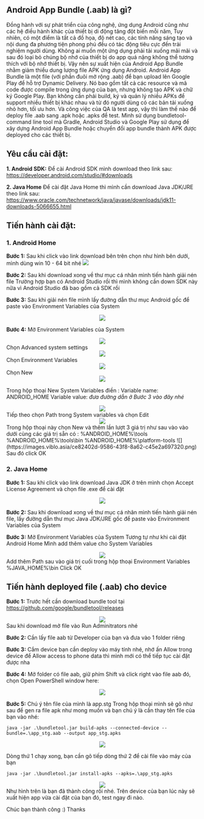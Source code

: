 ## Android App Bundle (.aab) là gì? 

Đồng hành với sự phát triển của công nghệ, ứng dụng Android cũng như các hệ điều hành khác của thiết bị di động tăng đột biến mỗi năm, Tuy nhiên, có một điểm là tất cả đồ họa, độ nét cao, các tính năng sáng tạo và nội dung đa phương tiện phong phú đều có tác động tiêu cực đến trải nghiệm người dùng. Không ai muốn một ứng dụng phải tải xuống mãi mãi và sau đó loại bỏ chúng bộ nhớ của thiết bị do app quá nặng không thể tương thích với bộ nhớ thiết bị. Vậy nên sự xuất hiện của Android App Bundle nhằm giảm thiểu dung lượng file APK ứng dụng Android.
Android App Bundle là một file (với phần đuôi mở rộng .aab) để bạn upload lên Google Play để hỗ trợ Dynamic Delivery. Nó bao gồm tất cả các resource và mã code được compile trong ứng dụng của bạn, nhưng không tạo APK và chữ ký Google Play. Bạn không cần phải build, ký và quản lý nhiều APKs để support nhiều thiết bị khác nhau và từ đó người dùng có các bản tải xuống nhỏ hơn, tối ưu hơn.
Và công việc của QA là test app, vậy thì làm thế nào để deploy file .aab sang .apk hoặc .apks để test. Mình sử dụng bundletool- command line tool mà Gradle, Android Studio và Google Play sử dụng để xây dựng Android App Bundle hoặc chuyển đổi app bundle thành APK được deployed cho các thiết bị.

## Yêu cầu cài đặt:

**1. Android SDK:**
Để cài Android SDK mình download theo link sau: https://developer.android.com/studio/#downloads

**2. Java Home**
Để cài đặt Java Home thì mình cần download Java JDK/JRE theo link sau: https://www.oracle.com/technetwork/java/javase/downloads/jdk11-downloads-5066655.html

## Tiến hành cài đặt:


### 1. Android Home

**Bước 1:** Sau khi click vào link download bên trên chọn như hình bên dưới, mình dùng win 10 - 64 bit nhé
![](https://images.viblo.asia/45ea94f9-ea0d-40ea-b91e-e6322c7ed278.png)

**Bước 2:** Sau khi download xong về thư mục cá nhân mình tiến hành giải nén file
Trường hợp bạn có Android Studio rồi thì mình không cần down SDK này nữa vì Android Studio đã bao gồm cả SDK rồi

**Bước 3:** Sau khi giải nén file mình lấy đường dẫn thư mục Android gốc để paste vào Environment Variables của System
<div align="center"><img src="https://images.viblo.asia/71bcfa2f-7921-4c53-b203-15c9c2cff03d.png" /></div>

**Bước 4:** Mở Environment Variables của System
<div align="center"><img src="https://images.viblo.asia/acf7ee78-279c-40bc-b79e-c8c42f321ae6.png" /></div>
Chọn Advanced system settings
<div align="center"><img src="https://images.viblo.asia/45ddb1e7-d504-4470-b391-efbf4f9ff869.png" /></div>
Chọn Environment Variables
<div align="center"><img src="https://images.viblo.asia/f472bdef-eee7-4da2-8a7b-95374d2a8b98.png" /></div>
Chọn New
<div align="center"><img src="https://images.viblo.asia/2733dd11-8c38-41b0-9f5d-4351bffc7d87.png" /></div>

Trong hộp thoại New System Variables điền :
Variable name: ANDROID_HOME
Variable value: *đưa đường dẫn ở Bước 3 vào đây nhé*
<div align="center"><img src="https://images.viblo.asia/6f39030f-b361-4a48-aea7-44bd89d2715c.png" /></div>
Tiếp theo chọn Path trong System variables và chọn Edit
<div align="center"><img src="https://images.viblo.asia/864d31e2-e9f9-4bf2-bc99-0067e4bf5f6e.png" /></div>
Trong hộp thoại này chọn New và thêm lần lượt 3 giá trị như sau vào vào dưới cùng các giá trị sẵn có :
%ANDROID_HOME%\tools
%ANDROID_HOME%\tools\bin
%ANDROID_HOME%\platform-tools
![](https://images.viblo.asia/ce82402d-9586-43f8-8a62-c45e2a697320.png)
Sau đó click OK

### 2. Java Home

**Bước 1:** Sau khi click vào link download Java JDK ở trên mình chọn Accept License Agreement và chọn file .exe để cài đặt
<div align="center"><img src="https://images.viblo.asia/0b127647-daec-4016-b939-30d031c22657.png" /></div>

**Bước 2:** Sau khi download xong về thư mục cá nhân mình tiến hành giải nén file, lấy đường dẫn thư mục Java JDK/JRE gốc để paste vào Environment Variables của System

**Bước 3:** Mở Environment Variables của System
Tương tự như khi cài đặt Android Home
Mình add thêm value cho System Variables
<div align="center"><img src="https://images.viblo.asia/189bee22-3093-4ead-b837-14abfb92bc4a.png" /></div>
Add thêm Path sau vào giá trị cuối trong hộp thoại Environment Variables
%JAVA_HOME%\bin
Click OK

## Tiến hành deployed file (.aab) cho device

**Bước 1:** Trước hết cần download bundle tool tại https://github.com/google/bundletool/releases
<div align="center"><img src="https://images.viblo.asia/6fbe5037-8679-4bfe-9cd4-5907a4803658.png" /></div>
Sau khi download mở file vào Run Adminitrators nhé

**Bước 2:** Cần lấy file aab từ Developer của bạn và đưa vào 1 folder riêng

**Bước 3:**  Cắm device bạn cần deploy vào máy tính nhé, nhớ ấn Allow trong device để Allow access to phone data thì mình mới có thể tiếp tục cài đặt được nha

**Bước 4:** Mở folder có file aab, giữ phím Shift và click right vào file aab đó, chọn Open PowerShell window here:
<div align="center"><img src="https://images.viblo.asia/79205dc9-1a25-40ff-8d44-74cc97495837.png" /></div>

**Bước 5:** 
Chú ý tên file của mình là app.stg
Trong hộp thoại mình sẽ gõ như sau để gen ra file apk như mong muốn và bạn chú ý là cần thay tên file của bạn vào nhé: 
```
java -jar .\bundletool.jar build-apks --connected-device --bundle=.\app_stg.aab --output app_stg.apks
```
<div align="center"><img src="https://images.viblo.asia/21057ad4-ed7f-431c-9010-e3c704f7f4da.png" /></div>

Dòng thứ 1 chạy xong, bạn cần gõ tiếp dòng thứ 2 để cài file vào máy của bạn

```
java -jar .\bundletool.jar install-apks --apks=.\app_stg.apks
```
<div align="center"><img src="https://images.viblo.asia/9285816a-0310-4398-aee4-4afec16532e4.png" /></div>
Như hình trên là bạn đã thành công rồi nhé. Trên device của bạn lúc này sẽ xuất hiện app vừa cài đặt của bạn đó, test ngay đi nào.

Chúc bạn thành công :) Thanks